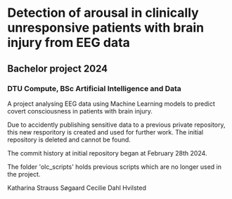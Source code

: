 # Detection of arousal in clinically unresponsive patients with brain injury from EEG data

## Bachelor project 2024
### DTU Compute, BSc Artificial Intelligence and Data

A project analysing EEG data using Machine Learning models to predict covert consciousness in patients with brain injury.

Due to accidently publishing sensitive data to a previous private repository, this new resporitory is created and used for further work. The initial repository is deleted and cannot be found.

The commit history at initial repository began at February 28th 2024.

The folder 'olc_scripts' holds previous scripts which are no longer used in the project.

Katharina Strauss Søgaard
Cecilie Dahl Hvilsted
